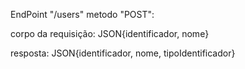 EndPoint "/users" metodo "POST":

corpo da requisição: JSON{identificador, nome}

resposta: JSON{identificador, nome, tipoIdentificador}
